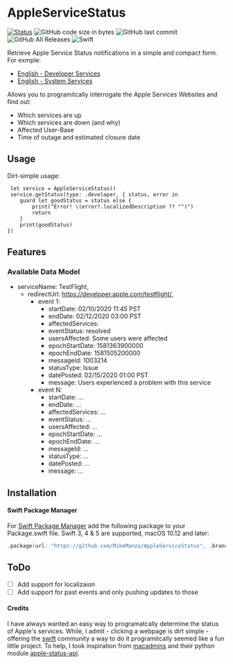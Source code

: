 # AppleServiceStatus

[![Status](https://travis-ci.org/MikeManzo/Ansi.svg?branch=master)](https://travis-ci.org/MikeManzo/AppleServiceStatus)
![GitHub code size in bytes](https://img.shields.io/github/languages/code-size/mikemanzo/AppleServiceStatus.svg)
![GitHub last commit](https://img.shields.io/github/last-commit/MikeManzo/AppleServiceStatus.svg)
![GitHub All Releases](https://img.shields.io/github/downloads/MikeManzo/AppleServiceStatus/total.svg)
![Swift](https://img.shields.io/badge/%20in-swift%205.1-orange.svg)

Retrieve Apple Service Status notifications in a simple and compact form.  For exmple:

- [English - Developer Services](https://www.apple.com/support/systemstatus/data/developer/system_status_en_US.js)
- [English - System Services](https://www.apple.com/support/systemstatus/data/system_status_en_US.js)

Allows you to programitcally interrogate the Apple Services Websites and find out:
  - Which services are up
  - Which services are down (and why)
  - Affected User-Base
  - Time of outage and estimated closure date

## Usage

Dirt-simple usage:

```
 let service = AppleServiceStatus()
 service.getStatus(type: .developer, { status, error in
    guard let goodStatus = status else {
        print("Error! \(error?.localizedDescription ?? "")")
        return
    }
    print(goodStatus)
})
```

## Features

### Available Data Model

- serviceName: TestFlight,
    - redirectUrl: https://developer.apple.com/testflight/,
        - event 1: 
            - startDate: 02/10/2020 11:45 PST
            - endDate: 02/12/2020 03:00 PST
            - affectedServices: 
            - eventStatus: resolved
            - usersAffected: Some users were affected
            - epochStartDate: 1581363900000
            - epochEndDate: 1581505200000
            - messageId: 1003214
            - statusType: Issue
            - datePosted: 02/15/2020 01:00 PST
            - message: Users experienced a problem with this service
        - event N:
            - startDate: ...
            - endDate: ...
            - affectedServices: ... 
            - eventStatus: ...
            - usersAffected: ...
            - epochStartDate: ...
            - epochEndDate: ...
            - messageId: ...
            - statusType: ...
            - datePosted: ...
            - message: ...

## Installation

#### Swift Package Manager

For [Swift Package Manager](https://swift.org/package-manager/) add the following package to your Package.swift file. Swift 3, 4 & 5 are supported, macOS 10.12 and later:

``` Swift
.package(url: "https://github.com/MikeManzo/AppleServiceStatus", .branch("master")),
```

## ToDo

- [ ] Add support for localizaion
- [ ] Add support for past events and only pushing updates to those

#### Credits
I have always wanted an easy way to programatcally determine the status of Apple's services.  While, I admit - clicking a webpage is dirt simple - offering the [swift](https://swift.org) community a way to do it programitcally seemed like a fun little project.  To help, I took inspiration from [macadmins](https://github.com/macadmins) and their python module [apple-status-api](https://github.com/macadmins/apple-status-api).
